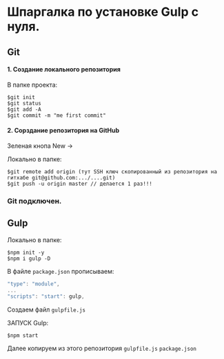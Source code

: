 # Шпаргалка по установке Gulp с нуля.

## Git

#### 1. Создание локального репозитория

В папке проекта:
```
$git init
$git status
$git add -A
$git commit -m "me first commit"
```

#### 2. Сорздание репозитория на GitHub
Зеленая кнопа New ->

Локально в папке:
```
$git remote add origin (тут SSH ключ скопированный из репозитория на гитхабе git@github.com:.../....git)
$git push -u origin master // делается 1 раз!!!
```

### Git подключен.

## Gulp

Локально в папке:
```
$npm init -y
$npm i gulp -D
```

В файле `package.json` прописываем:
```js
"type": "module",
...
"scripts": "start": gulp,
```

Создаем файл `gulpfile.js`

ЗАПУСК Gulp:
```
$npm start
```

Далее копируем из этого репозитория
`gulpfile.js`
`package.json`


